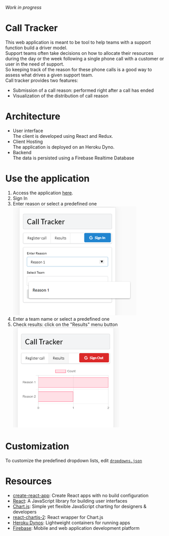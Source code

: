 *Work in progress*
# Call Tracker
This web application is meant to be tool to help teams with a support function
build a driver model.  
Support teams often take decisions on how to allocate their resources during
the day or the week following a single phone call with a customer or user in
the need of support.  
So keeping track of the reason for these phone calls is a good way to assess
what drives a given support team.  
Call tracker provides two features:
- Submission of a call reason: performed right after a call has ended
- Visualization of the distribution of call reason

# Architecture
- User interface  
The client is developed using React and Redux.
- Client Hosting  
The application is deployed on an Heroku Dyno.
- Backend  
The data is persisted using a Firebase Realtime Database

# Use the application
 1. Access the application [here](https://call-tracker-esra.herokuapp.com/).
 2. Sign In
 3. Enter reason or select a predefined one  
 ![register reason screenshot](./public/register_call.PNG)
 4. Enter a team name or select a predefined one
 5. Check results: click on the "Results" menu button  
![results screenshot](./public/results.PNG)

# Customization
To customize the predefined dropdown lists, edit [`dropdowns.json`](./src/dropdown.json)

# Resources
- [create-react-app](https://github.com/facebook/create-react-app): Create React apps with no build configuration
- [React](https://reactjs.org/): A JavaScript library for building user interfaces
- [Chart.js](https://www.chartjs.org/): Simple yet flexible JavaScript charting for designers & developers
- [react-chartjs-2](https://github.com/jerairrest/react-chartjs-2): React wrapper for Chart.js
- [Heroku Dynos](https://www.heroku.com/dynos): Lightweight containers for running apps
- [Firebase](https://firebase.google.com/): Mobile and web application development platform
